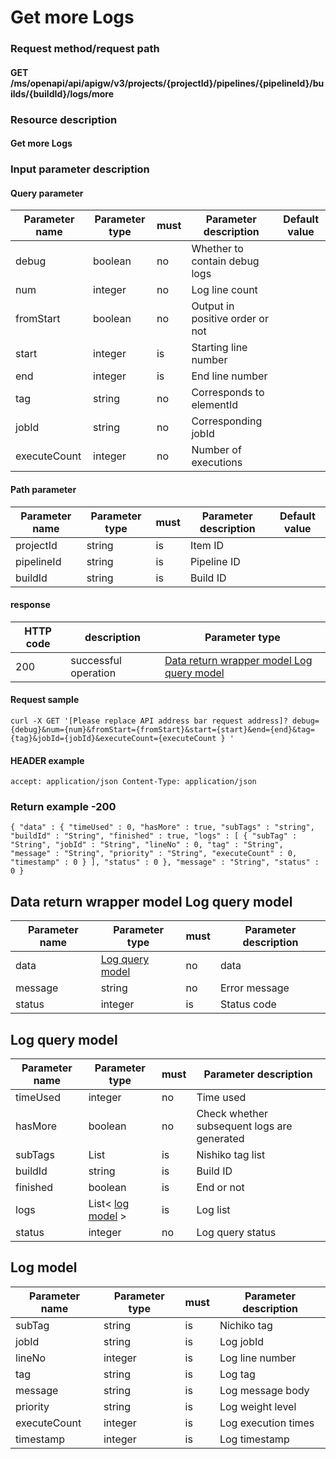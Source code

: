 # Get more Logs

### Request method/request path

#### GET /ms/openapi/api/apigw/v3/projects/{projectId}/pipelines/{pipelineId}/builds/{buildId}/logs/more

### Resource description

#### Get more Logs

### Input parameter description

#### Query parameter

| Parameter name | Parameter type | must | Parameter description           | Default value |
| -------------- | -------------- | ---- | ------------------------------- | ------------- |
| debug          | boolean        | no   | Whether to contain debug logs   |               |
| num            | integer        | no   | Log line count                  |               |
| fromStart      | boolean        | no   | Output in positive order or not |               |
| start          | integer        | is   | Starting line number            |               |
| end            | integer        | is   | End line number                 |               |
| tag            | string         | no   | Corresponds to elementId        |               |
| jobId          | string         | no   | Corresponding jobId             |               |
| executeCount   | integer        | no   | Number of executions            |               |

#### Path parameter

| Parameter name | Parameter type | must | Parameter description | Default value |
| -------------- | -------------- | ---- | --------------------- | ------------- |
| projectId      | string         | is   | Item ID               |               |
| pipelineId     | string         | is   | Pipeline ID           |               |
| buildId        | string         | is   | Build ID              |               |

#### response

| HTTP code | description          | Parameter type                                               |
| --------- | -------------------- | ------------------------------------------------------------ |
| 200       | successful operation | [Data return wrapper model Log query model](https://github.com/ci-plugins/document/blob/en-us/reference/rest-api/build-log-resources/get-more-logs.md) |

#### Request sample

```
curl -X GET '[Please replace API address bar request address]? debug={debug}&num={num}&fromStart={fromStart}&start={start}&end={end}&tag={tag}&jobId={jobId}&executeCount={executeCount } '
```

#### HEADER example

```
accept: application/json Content-Type: application/json
```

### Return example -200

```
{ "data" : { "timeUsed" : 0, "hasMore" : true, "subTags" : "string", "buildId" : "String", "finished" : true, "logs" : [ { "subTag" : "String", "jobId" : "String", "lineNo" : 0, "tag" : "String", "message" : "String", "priority" : "String", "executeCount" : 0, "timestamp" : 0 } ], "status" : 0 }, "message" : "String", "status" : 0 }
```

## Data return wrapper model Log query model

| Parameter name | Parameter type                                               | must | Parameter description |
| -------------- | ------------------------------------------------------------ | ---- | --------------------- |
| data           | [Log query model](https://github.com/ci-plugins/document/blob/en-us/reference/rest-api/build-log-resources/get-more-logs.md) | no   | data                  |
| message        | string                                                       | no   | Error message         |
| status         | integer                                                      | is   | Status code           |

## Log query model

| Parameter name | Parameter type                                               | must | Parameter description                       |
| -------------- | ------------------------------------------------------------ | ---- | ------------------------------------------- |
| timeUsed       | integer                                                      | no   | Time used                                   |
| hasMore        | boolean                                                      | no   | Check whether subsequent logs are generated |
| subTags        | List                                                         | is   | Nishiko tag list                            |
| buildId        | string                                                       | is   | Build ID                                    |
| finished       | boolean                                                      | is   | End or not                                  |
| logs           | List< [log model](https://github.com/ci-plugins/document/blob/en-us/reference/rest-api/build-log-resources/get-more-logs.md) > | is   | Log list                                    |
| status         | integer                                                      | no   | Log query status                            |

## Log model

| Parameter name | Parameter type | must | Parameter description |
| -------------- | -------------- | ---- | --------------------- |
| subTag         | string         | is   | Nichiko tag           |
| jobId          | string         | is   | Log jobId             |
| lineNo         | integer        | is   | Log line number       |
| tag            | string         | is   | Log tag               |
| message        | string         | is   | Log message body      |
| priority       | string         | is   | Log weight level      |
| executeCount   | integer        | is   | Log execution times   |
| timestamp      | integer        | is   | Log timestamp         |
